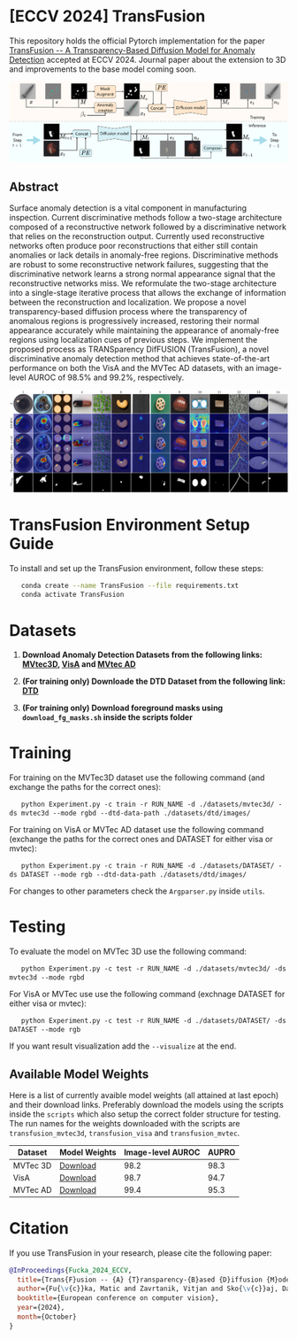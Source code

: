 # [ECCV 2024] TransFusion

This repository holds the official Pytorch implementation for the paper [TransFusion -- A Transparency-Based Diffusion Model for Anomaly Detection](https://arxiv.org/abs/2311.09999) accepted at ECCV 2024. Journal paper about the extension to 3D and improvements to the base model coming soon.

![](material/arch.png)

## Abstract

Surface anomaly detection is a vital component in manufacturing inspection. Current discriminative methods follow a two-stage architecture composed of a reconstructive network followed by a discriminative network that relies on the reconstruction output. Currently used reconstructive networks often produce poor reconstructions that either still contain anomalies or lack details in anomaly-free regions. Discriminative methods are robust to some reconstructive network failures, suggesting that the discriminative network learns a strong normal appearance signal that the reconstructive networks miss. We reformulate the two-stage architecture into a single-stage iterative process that allows the exchange of information between the reconstruction and localization. We propose a novel transparency-based diffusion process where the transparency of anomalous regions is progressively increased, restoring their normal appearance accurately while maintaining the appearance of anomaly-free regions using localization cues of previous steps. We implement the proposed process as TRANSparency DifFUSION (TransFusion), a novel discriminative anomaly detection method that achieves state-of-the-art performance on both the VisA and the MVTec AD datasets, with an image-level AUROC of 98.5% and 99.2%, respectively.

![](material/qualitative.png)

# TransFusion Environment Setup Guide

To install and set up the TransFusion environment, follow these steps:

 ```bash
    conda create --name TransFusion --file requirements.txt
    conda activate TransFusion
```

# Datasets

1. **Download Anomaly Detection Datasets from the following links: [MVtec3D](https://www.mvtec.com/company/research/datasets/mvtec-3d-ad/downloads), [VisA](https://github.com/amazon-science/spot-diff?tab=readme-ov-file#data-download) and [MVtec AD](https://www.mvtec.com/company/research/datasets/mvtec-ad/downloads)**

2. **(For training only) Downloade the DTD Dataset from the following link: [DTD](https://www.robots.ox.ac.uk/~vgg/data/dtd/)**

3. **(For training only) Download foreground masks using `download_fg_masks.sh` inside the scripts folder**

# Training

For training on the MVTec3D dataset use the following command (and exchange the paths for the correct ones):

 ```
    python Experiment.py -c train -r RUN_NAME -d ./datasets/mvtec3d/ -ds mvtec3d --mode rgbd --dtd-data-path ./datasets/dtd/images/ 
```

For training on VisA or MVTec AD dataset use the following command (exchange the paths for the correct ones and DATASET for either visa or mvtec):

 ```
    python Experiment.py -c train -r RUN_NAME -d ./datasets/DATASET/ -ds DATASET --mode rgb --dtd-data-path ./datasets/dtd/images/
```

For changes to other parameters check the `Argparser.py` inside `utils`.

# Testing

To evaluate the model on MVTec 3D use the following command:

 ```
    python Experiment.py -c test -r RUN_NAME -d ./datasets/mvtec3d/ -ds mvtec3d --mode rgbd
```

For VisA or MVTec use use the following command (exchnage DATASET for either visa or mvtec):

 ```
    python Experiment.py -c test -r RUN_NAME -d ./datasets/DATASET/ -ds DATASET --mode rgb
```

If you want result visualization add the `--visualize` at the end.

## Available Model Weights

Here is a list of currently avaible model weights (all attained at last epoch) and their download links. Preferably download the models using the scripts inside the `scripts` which also setup the correct folder structure for testing. The run names for the weights downloaded with the scripts are `transfusion_mvtec3d`, `transfusion_visa` and `transfusion_mvtec`.

| Dataset  | Model Weights                                                                                     | Image-level AUROC | AUPRO |
|----------|---------------------------------------------------------------------------------------------------|-------------------|-------|
| MVTec 3D | [Download](https://drive.google.com/file/d/1RZBZqo-lbywk2lPxnr_H--ERFxbCeXqP/view?usp=drive_link) | 98.2              | 98.3  |
| VisA     | [Download](https://drive.google.com/file/d/1iXY6ILcDo33wywyI_zl7Hh8ch2W_5lMz/view?usp=drive_link) | 98.7              | 94.7  |
| MVTec AD | [Download](https://drive.google.com/file/d/1KL7_AwO2zKOHfBY5wcMy_Qj49guSQBc4/view?usp=drive_link) | 99.4              | 95.3  |

# Citation

If you use TransFusion in your research, please cite the following paper:

```bibtex
@InProceedings{Fucka_2024_ECCV,
  title={Trans{F}usion -- {A} {T}ransparency-{B}ased {D}iffusion {M}odel for {A}nomaly {D}etection},
  author={Fu{\v{c}}ka, Matic and Zavrtanik, Vitjan and Sko{\v{c}}aj, Danijel},
  booktitle={European conference on computer vision},
  year={2024},
  month={October}
}
```